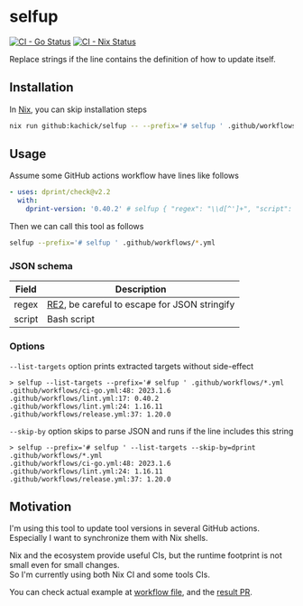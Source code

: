 # selfup

[![CI - Go Status](https://github.com/kachick/selfup/actions/workflows/ci-go.yml/badge.svg?branch=main)](https://github.com/kachick/selfup/actions/workflows/ci-go.yml?query=branch%3Amain+)
[![CI - Nix Status](https://github.com/kachick/selfup/actions/workflows/ci-nix.yml/badge.svg?branch=main)](https://github.com/kachick/selfup/actions/workflows/ci-nix.yml?query=branch%3Amain+)

Replace strings if the line contains the definition of how to update itself.

## Installation

In [Nix](https://nixos.org/), you can skip installation steps

```bash
nix run github:kachick/selfup -- --prefix='# selfup ' .github/workflows/*.yml
```

## Usage

Assume some GitHub actions workflow have lines like follows

```yaml
- uses: dprint/check@v2.2
  with:
    dprint-version: '0.40.2' # selfup { "regex": "\\d[^']+", "script": "dprint --version | cut -d ' ' -f 2" }
```

Then we can call this tool as follows

```bash
selfup --prefix='# selfup ' .github/workflows/*.yml
```

### JSON schema

| Field  | Description                                                                               |
| ------ | ----------------------------------------------------------------------------------------- |
| regex  | [RE2](https://github.com/google/re2/wiki/Syntax), be careful to escape for JSON stringify |
| script | Bash script                                                                               |

### Options

`--list-targets` option prints extracted targets without side-effect

```console
> selfup --list-targets --prefix='# selfup ' .github/workflows/*.yml
.github/workflows/ci-go.yml:48: 2023.1.6
.github/workflows/lint.yml:17: 0.40.2
.github/workflows/lint.yml:24: 1.16.11
.github/workflows/release.yml:37: 1.20.0
```

`--skip-by` option skips to parse JSON and runs if the line includes this string

```console
> selfup --prefix='# selfup ' --list-targets --skip-by=dprint .github/workflows/*.yml
.github/workflows/ci-go.yml:48: 2023.1.6
.github/workflows/lint.yml:24: 1.16.11
.github/workflows/release.yml:37: 1.20.0
```

## Motivation

I'm using this tool to update tool versions in several GitHub actions.\
Especially I want to synchronize them with Nix shells.

Nix and the ecosystem provide useful CIs, but the runtime footprint is not small even for small changes.\
So I'm currently using both Nix CI and some tools CIs.

You can check actual example at [workflow file](.github/workflows/update-nixpkgs.yml), and the [result PR](https://github.com/kachick/selfup/pull/3).
